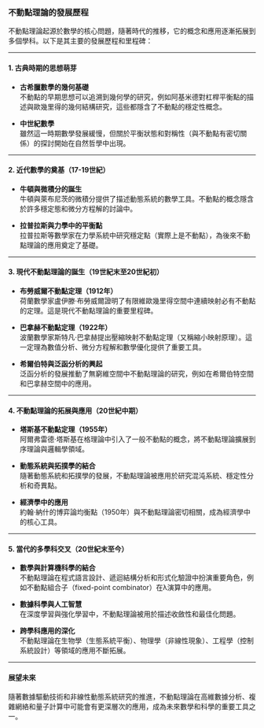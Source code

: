 ### 不動點理論的發展歷程  

不動點理論起源於數學的核心問題，隨著時代的推移，它的概念和應用逐漸拓展到多個學科。以下是其主要的發展歷程和里程碑：  

---

#### **1. 古典時期的思想萌芽**  
- **古希臘數學的幾何基礎**  
  不動點的早期思想可以追溯到幾何學的研究，例如阿基米德對杠桿平衡點的描述與歐幾里得的幾何結構研究，這些都隱含了不動點的穩定性概念。  

- **中世紀數學**  
  雖然這一時期數學發展緩慢，但關於平衡狀態和對稱性（與不動點有密切關係）的探討開始在自然哲學中出現。  

---

#### **2. 近代數學的奠基（17-19世紀）**  
- **牛頓與微積分的誕生**  
  牛頓與萊布尼茨的微積分提供了描述動態系統的數學工具。不動點的概念隱含於許多穩定態和微分方程解的討論中。  

- **拉普拉斯與力學中的平衡點**  
  拉普拉斯等數學家在力學系統中研究穩定點（實際上是不動點），為後來不動點理論的應用奠定了基礎。  

---

#### **3. 現代不動點理論的誕生（19世紀末至20世紀初）**  
- **布勞威爾不動點定理（1912年）**  
  荷蘭數學家盧伊滕·布勞威爾證明了有限維歐幾里得空間中連續映射必有不動點的定理。這是現代不動點理論的重要里程碑。  

- **巴拿赫不動點定理（1922年）**  
  波蘭數學家斯特凡·巴拿赫提出壓縮映射不動點定理（又稱縮小映射原理）。這一定理為數值分析、微分方程解和數學優化提供了重要工具。  

- **希爾伯特與泛函分析的興起**  
  泛函分析的發展推動了無窮維空間中不動點理論的研究，例如在希爾伯特空間和巴拿赫空間中的應用。  

---

#### **4. 不動點理論的拓展與應用（20世紀中期）**  
- **塔斯基不動點定理（1955年）**  
  阿爾弗雷德·塔斯基在格理論中引入了一般不動點的概念，將不動點理論擴展到序理論與邏輯學領域。  

- **動態系統與拓撲學的結合**  
  隨著動態系統和拓撲學的發展，不動點理論被應用於研究混沌系統、穩定性分析和奇異點。  

- **經濟學中的應用**  
  約翰·納什的博弈論均衡點（1950年）與不動點理論密切相關，成為經濟學中的核心工具。  

---

#### **5. 當代的多學科交叉（20世紀末至今）**  
- **數學與計算機科學的結合**  
  不動點理論在程式語言設計、遞迴結構分析和形式化驗證中扮演重要角色，例如不動點組合子（fixed-point combinator）在λ演算中的應用。  

- **數據科學與人工智慧**  
  在深度學習與強化學習中，不動點理論被用於描述收斂性和最佳化問題。  

- **跨學科應用的深化**  
  不動點理論在生物學（生態系統平衡）、物理學（非線性現象）、工程學（控制系統設計）等領域的應用不斷拓展。  

---

#### **展望未來**  
隨著數據驅動技術和非線性動態系統研究的推進，不動點理論在高維數據分析、複雜網絡和量子計算中可能會有更深層次的應用，成為未來數學和科學的重要工具之一。